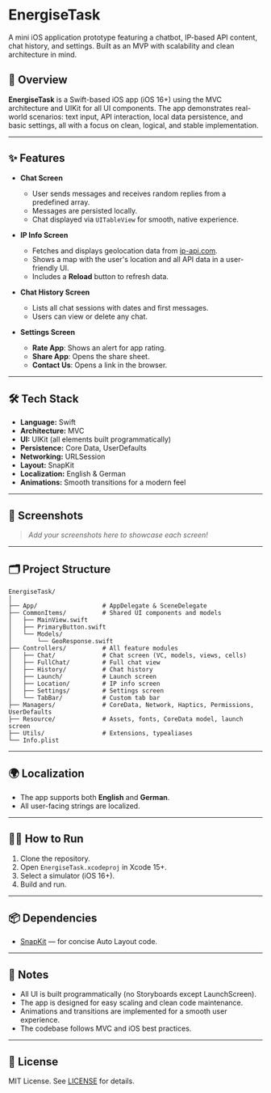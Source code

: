 # EnergiseTask

A mini iOS application prototype featuring a chatbot, IP-based API content, chat history, and settings. Built as an MVP with scalability and clean architecture in mind.

## 🚀 Overview

**EnergiseTask** is a Swift-based iOS app (iOS 16+) using the MVC architecture and UIKit for all UI components. The app demonstrates real-world scenarios: text input, API interaction, local data persistence, and basic settings, all with a focus on clean, logical, and stable implementation.

---

## ✨ Features

- **Chat Screen**
  - User sends messages and receives random replies from a predefined array.
  - Messages are persisted locally.
  - Chat displayed via `UITableView` for smooth, native experience.

- **IP Info Screen**
  - Fetches and displays geolocation data from [ip-api.com](https://ip-api.com/).
  - Shows a map with the user's location and all API data in a user-friendly UI.
  - Includes a **Reload** button to refresh data.

- **Chat History Screen**
  - Lists all chat sessions with dates and first messages.
  - Users can view or delete any chat.

- **Settings Screen**
  - **Rate App**: Shows an alert for app rating.
  - **Share App**: Opens the share sheet.
  - **Contact Us**: Opens a link in the browser.

---

## 🛠️ Tech Stack

- **Language:** Swift
- **Architecture:** MVC
- **UI:** UIKit (all elements built programmatically)
- **Persistence:** Core Data, UserDefaults
- **Networking:** URLSession
- **Layout:** SnapKit
- **Localization:** English & German
- **Animations:** Smooth transitions for a modern feel

---

## 📱 Screenshots

> _Add your screenshots here to showcase each screen!_

---

## 🗂 Project Structure

```
EnergiseTask/
│
├── App/                  # AppDelegate & SceneDelegate
├── CommonItems/          # Shared UI components and models
│   ├── MainView.swift
│   ├── PrimaryButton.swift
│   └── Models/
│       └── GeoResponse.swift
├── Controllers/          # All feature modules
│   ├── Chat/             # Chat screen (VC, models, views, cells)
│   ├── FullChat/         # Full chat view
│   ├── History/          # Chat history
│   ├── Launch/           # Launch screen
│   ├── Location/         # IP info screen
│   ├── Settings/         # Settings screen
│   └── TabBar/           # Custom tab bar
├── Managers/             # CoreData, Network, Haptics, Permissions, UserDefaults
├── Resource/             # Assets, fonts, CoreData model, launch screen
├── Utils/                # Extensions, typealiases
└── Info.plist
```

---

## 🌍 Localization

- The app supports both **English** and **German**.
- All user-facing strings are localized.

---

## 🧑‍💻 How to Run

1. Clone the repository.
2. Open `EnergiseTask.xcodeproj` in Xcode 15+.
3. Select a simulator (iOS 16+).
4. Build and run.

---

## 📦 Dependencies

- [SnapKit](https://github.com/SnapKit/SnapKit) — for concise Auto Layout code.

---

## 📝 Notes

- All UI is built programmatically (no Storyboards except LaunchScreen).
- The app is designed for easy scaling and clean code maintenance.
- Animations and transitions are implemented for a smooth user experience.
- The codebase follows MVC and iOS best practices.

---

## 📄 License

MIT License. See [LICENSE](LICENSE) for details. 